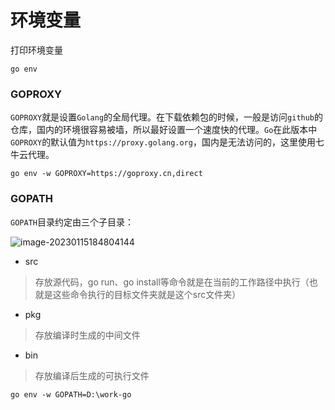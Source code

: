 # 环境变量

打印环境变量

```
go env
```

### GOPROXY

`GOPROXY`就是设置`Golang`的全局代理。在下载依赖包的时候，一般是访问`github`的仓库，国内的环境很容易被墙，所以最好设置一个速度快的代理。`Go`在此版本中`GOPROXY`的默认值为`https://proxy.golang.org`，国内是无法访问的，这里使用七牛云代理。

```
go env -w GOPROXY=https://goproxy.cn,direct
```

### GOPATH

`GOPATH`目录约定由三个子目录：

![image-20230115184804144](https://raw.githubusercontent.com/wulilinghan/PicBed/main/img/202301151848169.png)

- src 
> 存放源代码，go run、go install等命令就是在当前的工作路径中执行（也就是这些命令执行的目标文件夹就是这个src文件夹） 

- pkg
> 存放编译时生成的中间文件  

- bin
> 存放编译后生成的可执行文件

```
go env -w GOPATH=D:\work-go
```


